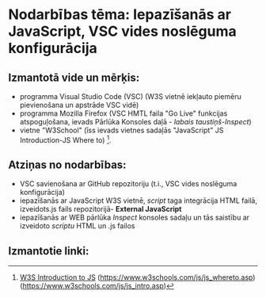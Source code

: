 # Nodarbības tēma: Iepazīšanās ar JavaScript, VSC vides noslēguma konfigurācija
## Izmantotā vide un mērķis:
- programma Visual Studio Code (VSC) (W3S vietnē iekļauto piemēru pievienošana un apstrāde VSC vidē)
- programma Mozilla Firefox (VSC HMTL faila "Go Live" funkcijas atspoguļošana, ievads Pārlūka Konsoles daļā - *labais taustiņš*-*Inspect*)
- vietne "W3School" (īss ievads vietnes sadaļās "JavaScript" JS Introduction-JS Where to) [^1].  

## Atziņas no nodarbības:
- VSC  savienošana ar GitHub repozitoriju (t.i., VSC vides noslēguma konfigurācija)
- iepazīšanās ar JavaScript W3S vietnē, *script* taga integrācija HTML failā, izveidots.js fails repozitorijā- **External JavaScript**
- iepazīšanās ar WEB pārlūka *Inspect* konsoles sadaļu un tās saistību ar izveidoto *scriptu* HTML un .js failos  

## Izmantotie linki:
[^1]:[W3S Introduction to JS](https://www.w3schools.com/js/default.asp)
(https://www.w3schools.com/js/js_whereto.asp)
(https://www.w3schools.com/js/js_intro.asp)  


<!--### *Komentāri*
1. *.js* fails jāievieto atsevišķā mapē repozitorijā
2. HTML stuktūrā integrēts .js fails (External JavaScript) - tur neliek tagus
3. nedrīkst būt 2vi vienādi *id* tagi dažādiem elementiem viena dok.ietvaros
4. "Ātrie taustiņi" Pārlūka konsolei:
Pārlūka konsoles (Inspect) atvēršana: Ctrl + Shift + i
Pārlūka konsoles (Inspect) ātra notīrīšana: ctrl +L 
-->
